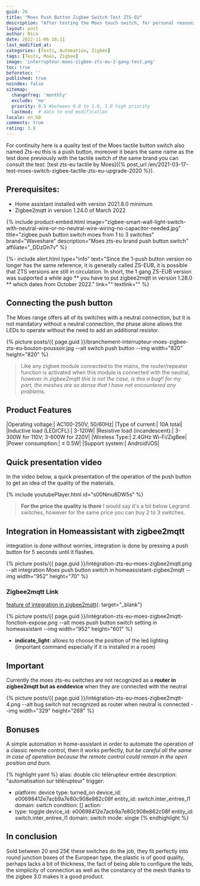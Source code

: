 ```yaml
---
guid: 26
title: "Moes Push Button Zigbee Switch Test ZTS-EU"
description: "After testing the Moes touch switch, for personal reasons I ordered the same push button"
layout: post
author: Nico
date: 2022-11-06 18:11
last_modified_at: 
categories: [Tests, Automation, Zigbee]
tags: [Tests, Moes, Zigbee]
image: 'interrupteur-moes-zigbee-zts-eu-2-gang-test.png'
toc: true
beforetoc: ''
published: true
noindex: false
sitemap:
  changefreq: 'monthly'
  exclude: 'no'
  priority: 0.5 #between 0.0 to 1.0, 1.0 high priority
  lastmod:  # date to end modification
locale: en_GB
comments: true
rating: 3.8
---
```


For continuity here is a quality test of the Moes tactile button switch also named Zts-eu this is a push button, moreover it bears the same name as the test done previously with the tactile switch of the same brand you can consult the test: [test zts-eu tactile by Moes]({% post_url /en/2021-03-17-test-moes-switch-zigbee-tactile-zts-eu-upgrade-2020 %}).

## Prerequisites:

- Home assistant installed with version 2021.8.0 minimum
- Zigbee2mqtt in version 1.24.0 of March 2022

{% include product-embed.html image="zigbee-smart-wall-light-switch-with-neutral-wire-or-no-neutral-wire-wiring-no-capacitor-needed.jpg" title="zigbee push button switch moes from 1 to 3 switches" brand="Waveshare" description="Moes zts-eu brand push button switch" affiliate="_DDzDn7v" %}

{%- include alert.html type="info" text="Since the 1-push button version no longer has the same reference, it is generally called ZS-EUB, it is possible that ZTS versions are still in circulation. In short, the 1 gang ZS-EUB version was supported a while ago ** you have to put zigbee2mqtt in version 1.28.0 ** which dates from October 2022." link="" textlink="" %}

## Connecting the push button

The Moes range offers all of its switches with a neutral connection, but it is not mandatory without a neutral connection, the phase alone allows the LEDs to operate without the need to add an additional resistor.

{% picture posts/{{ page.guid }}/branchement-interrupteur-moes-zigbee-zts-eu-bouton-poussoir.jpg --alt switch push button --img width="820" height="820" %}

> Like any zigbee module connected to the mains, the router/repeater function is activated when this module is connected with the neutral, *however in zigbee2mqtt this is not the case, is this a bug!! for my part, the meshes are so dense that I have not encountered any problems.*

## Product Features

|Operating voltage:| AC100-250V, 50/60Hz|
|Type of current:| 10A total|
|Inductive load (LED/CFL):| 3-120W|
|Resistive load (incandescent):| 3-300W for 110V; 3-600W for 220V|
|Wireless Type:| 2.4GHz Wi-Fi/ZigBee|
|Power consumption:| ≤ 0.5W|
|Support system:| Android\iOS|

## Quick presentation video

In the video below, a quick presentation of the operation of the push button to get an idea of the quality of the materials.

{% include youtubePlayer.html id="s00Nmu8DW5s" %}

> **For the price the quality is there** I would say it's a bit below Legrand switches, however for the same price you can buy 2 to 3 switches.

## Integration in Homeassistant with zigbee2mqtt

integration is done without worries, integration is done by pressing a push button for 5 seconds until it flashes.

{% picture posts/{{ page.guid }}/intégration-zts-eu-moes-zigbee2mqtt.png --alt integration Moes push button switch in homeassistant-zigbee2mqtt --img width="952" height="70" %}

### Zigbee2mqtt Link
[feature of integration in zigbee2mqtt](https://www.zigbee2mqtt.io/devices/ZTS-EU_2gang.html){: target="_blank"}

{% picture posts/{{ page.guid }}/intégration-zts-eu-moes-zigbee2mqtt-fonction-expose.png --alt moes push button switch setting in homeassistant --img width="952" height="601" %}

- **indicate_light**: allows to choose the position of the led lighting (important command especially if it is installed in a room)

## Important

Currently the moes zts-eu switches are not recognized as a **router in zigbee2mqtt but as enddevice** when they are connected with the neutral

{% picture posts/{{ page.guid }}/intégration-zts-eu-moes-zigbee2mqtt-4.png --alt bug switch not recognized as router when neutral is connected --img width="329" height="269" %}

## Bonuses

A simple automation in home-assistant in order to automate the operation of a classic remote control, then it works perfectly, *but be careful all the same in case of operation because the remote control could remain in the open position and burn.*

{% highlight yaml %}
alias: double clic télérupteur entrée
description: "automatisation sur télérupteur"
trigger:
  - platform: device
    type: turned_on
    device_id: e00698412e7acb9a7e80c908e862c08f
    entity_id: switch.inter_entree_l1
    domain: switch
condition: []
action:
  - type: toggle
    device_id: e00698412e7acb9a7e80c908e862c08f
    entity_id: switch.inter_entree_l1
    domain: switch
mode: single
{% endhighlight %}

## In conclusion

Sold between 20 and 25€ these switches do the job, they fit perfectly into round junction boxes of the European type, the plastic is of good quality, perhaps lacks a bit of thickness, the fact of being able to configure the leds, the simplicity of connection as well as the constancy of the mesh thanks to the zigbee 3.0 makes it a good product.







